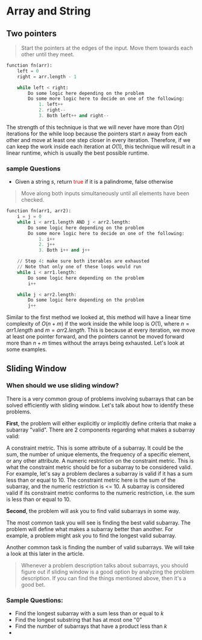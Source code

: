 <style>
r { color: Red }
o { color: Orange }
g { color: Green }
</style>
# Array and String

## Two pointers

> Start the pointers at the edges of the input. Move them towards each other until they meet.

```python
function fn(arr):
    left = 0
    right = arr.length - 1

    while left < right:
        Do some logic here depending on the problem
        Do some more logic here to decide on one of the following:
            1. left++
            2. right--
            3. Both left++ and right--
```
The strength of this technique is that we will never have more than  $O(n)$ iterations for the while loop because the pointers start $n$ away from each other and move at least one step closer in every iteration. Therefore, if we can keep the work inside each iteration at $O(1)$, this technique will result in a linear runtime, which is usually the best possible runtime. 

### sample Questions
- Given a string $s$, return <r>true</r> if it is a palindrome, false otherwise
> Move along both inputs simultaneously until all elements have been checked.

```python
function fn(arr1, arr2):
    i = j = 0
    while i < arr1.length AND j < arr2.length:
        Do some logic here depending on the problem
        Do some more logic here to decide on one of the following:
            1. i++
            2. j++
            3. Both i++ and j++

    // Step 4: make sure both iterables are exhausted
    // Note that only one of these loops would run
    while i < arr1.length:
        Do some logic here depending on the problem
        i++

    while j < arr2.length:
        Do some logic here depending on the problem
        j++
```

Similar to the first method we looked at, this method will have a linear time complexity of $O(n+m)$ if the work inside the while loop is 
$O(1)$, where $n = arr1.length$ and $m = arr2.length$. This is because at every iteration, we move at least one pointer forward, and the pointers cannot be moved forward more than $n + m$ times without the arrays being exhausted. Let's look at some examples.

## Sliding Window
### When should we use sliding window?
There is a very common group of problems involving subarrays that can be solved efficiently with sliding window. Let's talk about how to identify these problems.

**First**, the problem will either explicitly or implicitly define criteria that make a subarray "valid". There are 2 components regarding what makes a subarray valid:

A constraint metric. This is some attribute of a subarray. It could be the sum, the number of unique elements, the frequency of a specific element, or any other attribute.
A numeric restriction on the constraint metric. This is what the constraint metric should be for a subarray to be considered valid.
For example, let's say a problem declares a subarray is valid if it has a sum less than or equal to 10. The constraint metric here is the sum of the subarray, and the numeric restriction is <= 10. A subarray is considered valid if its constraint metric conforms to the numeric restriction, i.e. the sum is less than or equal to 10.

**Second**, the problem will ask you to find valid subarrays in some way.

The most common task you will see is finding the best valid subarray. The problem will define what makes a subarray better than another. For example, a problem might ask you to find the longest valid subarray.

Another common task is finding the number of valid subarrays. We will take a look at this later in the article.

> Whenever a problem description talks about subarrays, you should figure out if sliding window is a good option by analyzing the problem description. If you can find the things mentioned above, then it's a good bet.

### Sample Questions:
- Find the longest subarray with a sum less than or equal to $k$
- Find the longest substring that has at most one "0"
- Find the number of subarrays that have a product less than $k$
- 
